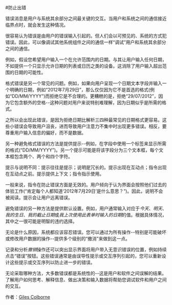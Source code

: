 #防止出错

错误消息是用户与系统其余部分之间最关键的交互。当用户和系统之间的通信接近临界点时，就会发生这种情况。

很容易认为错误是由用户的错误输入引起的。但人们会以可预见的、系统的方式犯错误。因此，可以像调试其他系统组件之间的通信一样“调试”用户和系统其余部分之间的通信。

例如，假设您希望用户输入一个在允许范围内的日期。与其让用户输入任何日期，不如提供一个只显示允许日期的列表或日历之类的设备。这消除了用户输入超出范围的日期的可能性。

格式错误是另一个常见的问题。例如，如果向用户呈现一个日期文本字段并输入一个明确的日期，例如“2012年7月29日”，那么仅仅因为它不是首选的格式(例如“DD/MM/YYYY”)而拒绝它是不合理的。更糟糕的是，拒绝“29/07/2012”，因为它包含额外的空格--这种问题对用户来说特别难理解，因为日期似乎是所需的格式。

之所以会出现此错误，是因为拒绝日期比解析三四种最常见的日期格式更容易。这些小错误会导致用户沮丧，进而导致用户注意力不集中时出现更多错误。相反，要尊重用户输入信息的偏好，而不是数据。

另一种避免格式错误的方法是提供提示--例如，在字段中使用一个标签来显示所需的格式(“DD/MM/YYYY”)。另一个提示可能是将该字段分为三个文本框，每个文本框包含两个、两个和四个字符。

提示与说明不同：提示往往是提示；说明是冗长的。提示出现在互动点；指令出现在互动点之前。提示提供上下文；指令指示使用。

一般来说，指令在防止错误方面是无效的。用户倾向于认为界面会按照他们过去的体验工作(“肯定每个人都知道‘2012年7月29日’是什么意思？”)。因此，说明不会被阅读。提示会让用户远离错误。

避免错误的另一种方法是提供默认设置。例如，用户通常输入对应于*今天*、*明天*、*我的生日*、*我的截止日期*或*我上次使用此表单时输入的日期*的值。根据具体情况，其中之一很可能是明智的违约选择。

无论是什么原因，系统都应该容忍错误。您可以通过为所有操作--特别是可能破坏或修改用户数据的操作--提供多个级别的“撤消”来做到这一点。

记录和分析*撤销*操作还可以突出显示界面将用户带入无意识错误的位置，例如持续点击“错误”按钮。这些错误通常是由误导性提示或交互序列引起的，您可以重新设计这些提示或交互序列以防止进一步的错误。

无论采取哪种方法，大多数错误都是系统性的--这是用户和软件之间误解的结果。了解用户如何思考、解释信息、做出决策和输入数据将帮助您调试软件和用户之间的交互。

作者：[Giles Colborne](http://programmer.97things.oreilly.com/wiki/index.php/Giles_Colborne)